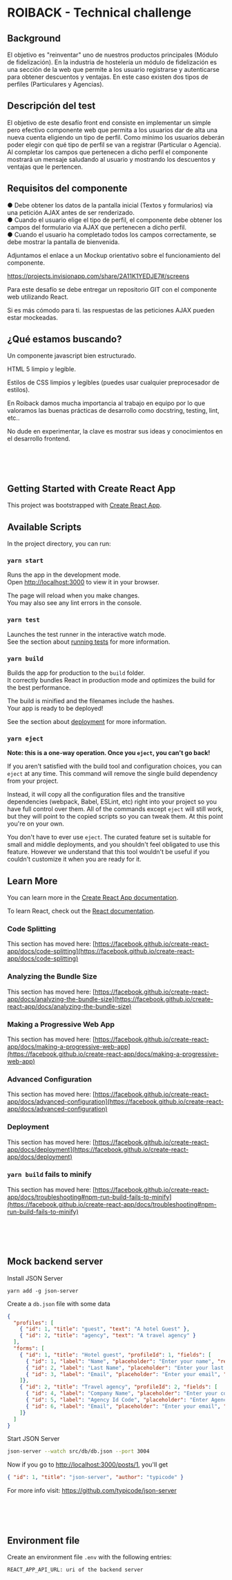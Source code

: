 # ROIBACK - Technical challenge

## Background
El objetivo es "reinventar" uno de nuestros productos principales (Módulo de
fidelización). En la industria de hostelería un módulo de fidelización es una sección de
la web que permite a los usuario registrarse y autenticarse para obtener descuentos y
ventajas. En este caso existen dos tipos de perfiles (Particulares y Agencias).

## Descripción del test
El objetivo de este desafío front end consiste en implementar un simple pero efectivo
componente web que permita a los usuarios dar de alta una nueva cuenta eligiendo un
tipo de perfil. Como mínimo los usuarios deberán poder elegir con qué tipo de perfil se
van a registrar (Particular o Agencia). Al completar los campos que pertenecen a dicho
perfil el componente mostrará un mensaje saludando al usuario y mostrando los
descuentos y ventajas que le pertencen.

## Requisitos del componente
● Debe obtener los datos de la pantalla inicial (Textos y formularios) vía una
petición AJAX antes de ser renderizado.\
● Cuando el usuario elige el tipo de perfil, el componente debe obtener
los campos del formulario via AJAX que pertenecen a dicho perfil.\
● Cuando el usuario ha completado todos los campos correctamente, se debe
mostrar la pantalla de bienvenida.


Adjuntamos el enlace a un Mockup orientativo sobre el funcionamiento del
componente.

https://projects.invisionapp.com/share/2A11K1YEDJE7#/screens

Para este desafío se debe entregar un repositorio GIT con el componente web
utilizando React.

Si es más cómodo para ti. las respuestas de las peticiones AJAX pueden estar
mockeadas.

## ¿Qué estamos buscando?
Un componente javascript bien estructurado.

HTML 5 limpio y legible.

Estilos de CSS limpios y legibles (puedes usar cualquier preprocesador de estilos).

En Roiback damos mucha importancia al trabajo en equipo por lo que valoramos las
buenas prácticas de desarrollo como docstring, testing, lint, etc..

No dude en experimentar, la clave es mostrar sus ideas y conocimientos en el
desarrollo frontend.

<br />
<br />
<br />

## Getting Started with Create React App

This project was bootstrapped with [Create React App](https://github.com/facebook/create-react-app).

## Available Scripts

In the project directory, you can run:

### `yarn start`

Runs the app in the development mode.\
Open [http://localhost:3000](http://localhost:3000) to view it in your browser.

The page will reload when you make changes.\
You may also see any lint errors in the console.

### `yarn test`

Launches the test runner in the interactive watch mode.\
See the section about [running tests](https://facebook.github.io/create-react-app/docs/running-tests) for more information.

### `yarn build`

Builds the app for production to the `build` folder.\
It correctly bundles React in production mode and optimizes the build for the best performance.

The build is minified and the filenames include the hashes.\
Your app is ready to be deployed!

See the section about [deployment](https://facebook.github.io/create-react-app/docs/deployment) for more information.

### `yarn eject`

**Note: this is a one-way operation. Once you `eject`, you can't go back!**

If you aren't satisfied with the build tool and configuration choices, you can `eject` at any time. This command will remove the single build dependency from your project.

Instead, it will copy all the configuration files and the transitive dependencies (webpack, Babel, ESLint, etc) right into your project so you have full control over them. All of the commands except `eject` will still work, but they will point to the copied scripts so you can tweak them. At this point you're on your own.

You don't have to ever use `eject`. The curated feature set is suitable for small and middle deployments, and you shouldn't feel obligated to use this feature. However we understand that this tool wouldn't be useful if you couldn't customize it when you are ready for it.

## Learn More

You can learn more in the [Create React App documentation](https://facebook.github.io/create-react-app/docs/getting-started).

To learn React, check out the [React documentation](https://reactjs.org/).

### Code Splitting

This section has moved here: [https://facebook.github.io/create-react-app/docs/code-splitting](https://facebook.github.io/create-react-app/docs/code-splitting)

### Analyzing the Bundle Size

This section has moved here: [https://facebook.github.io/create-react-app/docs/analyzing-the-bundle-size](https://facebook.github.io/create-react-app/docs/analyzing-the-bundle-size)

### Making a Progressive Web App

This section has moved here: [https://facebook.github.io/create-react-app/docs/making-a-progressive-web-app](https://facebook.github.io/create-react-app/docs/making-a-progressive-web-app)

### Advanced Configuration

This section has moved here: [https://facebook.github.io/create-react-app/docs/advanced-configuration](https://facebook.github.io/create-react-app/docs/advanced-configuration)

### Deployment

This section has moved here: [https://facebook.github.io/create-react-app/docs/deployment](https://facebook.github.io/create-react-app/docs/deployment)

### `yarn build` fails to minify

This section has moved here: [https://facebook.github.io/create-react-app/docs/troubleshooting#npm-run-build-fails-to-minify](https://facebook.github.io/create-react-app/docs/troubleshooting#npm-run-build-fails-to-minify)

<br />
<br />
<br />

## Mock backend server

Install JSON Server 

```
yarn add -g json-server
```

Create a `db.json` file with some data

```json
{
  "profiles": [
    { "id": 1, "title": "guest", "text": "A hotel Guest" },
    { "id": 2, "title": "agency", "text": "A travel agency" }
  ],
  "forms": [
    { "id": 1, "title": "Hotel guest", "profileId": 1, "fields": [
      { "id": 1, "label": "Name", "placeholder": "Enter your name", "required": true },
      { "id": 2, "label": "Last Name", "placeholder": "Enter your last name", "required": true },
      { "id": 3, "label": "Email", "placeholder": "Enter your email", "required": true }  
    ]},
    { "id": 2, "title": "Travel agency", "profileId": 2, "fields": [
      { "id": 4, "label": "Company Name", "placeholder": "Enter your company name", "required": true },
      { "id": 5, "label": "Agency Id Code", "placeholder": "Enter Agency Id Code", "required": true },
      { "id": 6, "label": "Email", "placeholder": "Enter your email", "required": true }
    ]}
  ]
}
```

Start JSON Server

```bash
json-server --watch src/db/db.json --port 3004
```

Now if you go to [http://localhost:3000/posts/1](http://localhost:3000/posts/1), you'll get

```json
{ "id": 1, "title": "json-server", "author": "typicode" }
```

For more info visit: https://github.com/typicode/json-server

<br />
<br />
<br />

## Environment file

Create an environment file `.env` with the following entries: 

```
REACT_APP_API_URL: uri of the backend server
```